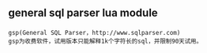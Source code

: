 ## general sql parser lua module

    gsp(General SQL Parser，http://www.sqlparser.com)
    gsp为收费软件，试用版本只能解释1k个字符长的sql，并限制90天试用。
